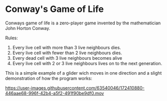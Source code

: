 # Conway's Game of Life
Conways game of life is a zero-player game invented by the mathematician John Horton Conway. 

Rules:
1. Every live cell with more than 3 live neighbours dies.
2. Every live cell with fewer than 2 live neighbours dies.
3. Every dead cell with 3 live neighbours becomes alive
4. Every live cell with 2 or 3 live neighbours lives on to the next generation.




This is a simple example of a glider wich moves in one direction and a slight demonstration of how the program works:


https://user-images.githubusercontent.com/63540046/172410880-446aae68-996f-42b4-a5f2-491f90be9df0.mov

